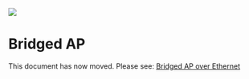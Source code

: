 [![](/_media/doc/recipes/bridged.ap_v3.png)](/_detail/doc/recipes/bridged.ap_v3.png?id=docs%3Aguide-user%3Anetwork%3Awifi%3Abridgedap "doc:recipes:bridged.ap_v3.png")

# Bridged AP

This document has now moved. Please see: [Bridged AP over Ethernet](/docs/guide-user/network/wifi/wifiextenders/bridgedap "docs:guide-user:network:wifi:wifiextenders:bridgedap")

